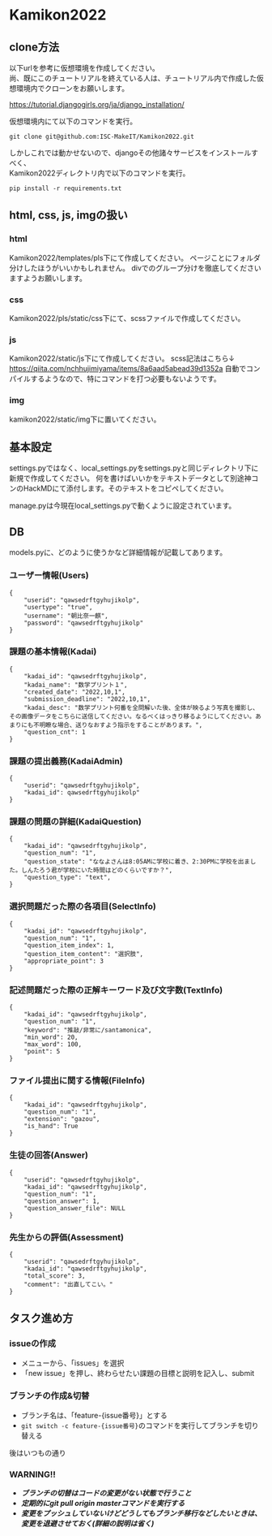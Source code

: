 # Kamikon2022

## clone方法
以下urlを参考に仮想環境を作成してください。  
尚、既にこのチュートリアルを終えている人は、チュートリアル内で作成した仮想環境内でクローンをお願いします。

https://tutorial.djangogirls.org/ja/django_installation/

仮想環境内にて以下のコマンドを実行。

```
git clone git@github.com:ISC-MakeIT/Kamikon2022.git
```

しかしこれでは動かせないので、djangoその他諸々サービスをインストールすべく、  
Kamikon2022ディレクトリ内で以下のコマンドを実行。

```
pip install -r requirements.txt
```

## html, css, js, imgの扱い
### html
Kamikon2022/templates/pls下にて作成してください。
ページことにフォルダ分けしたほうがいいかもしれません。
divでのグループ分けを徹底してくださいますようお願いします。

### css
Kamikon2022/pls/static/css下にて、scssファイルで作成してください。

### js
Kamikon2022/static/js下にて作成してください。
scss記法はこちら↓
https://qiita.com/nchhujimiyama/items/8a6aad5abead39d1352a
自動でコンパイルするようなので、特にコマンドを打つ必要もないようです。

### img
kamikon2022/static/img下に置いてください。

## 基本設定
settings.pyではなく、local_settings.pyをsettings.pyと同じディレクトリ下に新規で作成してください。
何を書けばいいかをテキストデータとして別途神コンのHackMDにて添付します。そのテキストをコピペしてください。

manage.pyは今現在local_settings.pyで動くように設定されています。

## DB
models.pyに、どのように使うかなど詳細情報が記載してあります。
### ユーザー情報(Users)
```
{
    "userid": "qawsedrftgyhujikolp",
    "usertype": "true",
    "username": "朝比奈一麒",
    "password": "qawsedrftgyhujikolp"
}
```

### 課題の基本情報(Kadai)
```
{
    "kadai_id": "qawsedrftgyhujikolp",
    "kadai_name": "数学プリント１",
    "created_date": "2022,10,1",
    "submission_deadline": "2022,10,1",
    "kadai_desc": "数学プリント何番を全問解いた後、全体が映るよう写真を撮影し、その画像データをこちらに送信してください。なるべくはっきり移るようにしてください。あまりにも不明瞭な場合、送りなおすよう指示をすることがあります。",
    "question_cnt": 1
}
```

### 課題の提出義務(KadaiAdmin)
```
{
    "userid": "qawsedrftgyhujikolp",
    "kadai_id": qawsedrftgyhujikolp"
}
```

### 課題の問題の詳細(KadaiQuestion)
```
{
    "kadai_id": "qawsedrftgyhujikolp",
    "question_num": "1",
    "question_state": "ななよさんは8:05AMに学校に着き、2:30PMに学校を出ました。しんたろう君が学校にいた時間はどのくらいですか？",
    "question_type": "text",
}
```

### 選択問題だった際の各項目(SelectInfo)
```
{
    "kadai_id": "qawsedrftgyhujikolp",
    "question_num": "1",
    "question_item_index": 1,
    "question_item_content": "選択肢",
    "appropriate_point": 3
}
```

### 記述問題だった際の正解キーワード及び文字数(TextInfo)
```
{
    "kadai_id": "qawsedrftgyhujikolp",
    "question_num": "1",
    "keyword": "推敲/非常に/santamonica",
    "min_word": 20,
    "max_word": 100,
    "point": 5
}
```

### ファイル提出に関する情報(FileInfo)
```
{
    "kadai_id": "qawsedrftgyhujikolp",
    "question_num": "1",
    "extension": "gazou",
    "is_hand": True
}
```

### 生徒の回答(Answer)
```
{
    "userid": "qawsedrftgyhujikolp",
    "kadai_id": "qawsedrftgyhujikolp",
    "question_num": "1",
    "question_answer": 1,
    "question_answer_file": NULL
}
```

### 先生からの評価(Assessment)
```
{
    "userid": "qawsedrftgyhujikolp",
    "kadai_id": "qawsedrftgyhujikolp",
    "total_score": 3,
    "comment": "出直してこい。"
}
```

## タスク進め方
### issueの作成
- メニューから、「issues」を選択
- 「new issue」を押し、終わらせたい課題の目標と説明を記入し、submit

### ブランチの作成&切替
- ブランチ名は、「feature-{issue番号}」とする
- ```git switch -c feature-{issue番号}```のコマンドを実行してブランチを切り替える

後はいつもの通り

### WARNING!!
- ***ブランチの切替はコードの変更がない状態で行うこと***
- ***定期的にgit pull origin masterコマンドを実行する***
- ***変更をプッシュしていないけどどうしてもブランチ移行などしたいときは、変更を退避させておく(詳細の説明は省く)***